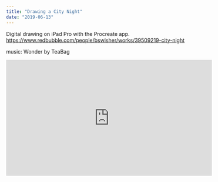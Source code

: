 ```yaml
---
title: "Drawing a City Night"
date: "2019-06-13"
---
```


Digital drawing on iPad Pro with the Procreate app.
https://www.redbubble.com/people/bswisher/works/39509219-city-night

music:
Wonder by TeaBag

<iframe width="560" height="315" src="https://www.youtube.com/embed/w4VaQxoGHH0" frameborder="0" allow="accelerometer; autoplay; encrypted-media; gyroscope; picture-in-picture" allowfullscreen></iframe>
